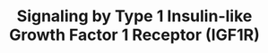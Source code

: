 ---
annotations:
- id: PW:0000003
  parent: signaling pathway
  type: Pathway Ontology
  value: signaling pathway
authors:
- ReactomeTeam
- Anwesha
- Egonw
description: 'Binding of IGF1 (IGF-I) or IGF2 (IGF-II) to the extracellular alpha
  peptides of the type 1 insulin-like growth factor receptor (IGF1R) triggers the
  activation of two major signaling pathways: the SOS-RAS-RAF-MAPK (ERK) pathway and
  the PI3K-PKB (AKT) pathway (recently reviewed in Pavelic et al. 2007, Chitnis et
  al. 2008, Maki et al. 2010, Parella et al. 2010, Annunziata et al. 2011, Siddle
  et al. 2012, Holzenberger 2012).  View original pathway at [http://www.reactome.org/PathwayBrowser/#DIAGRAM=2404192
  Reactome].'
last-edited: 2021-01-25
organisms:
- Homo sapiens
redirect_from:
- /index.php/Pathway:WP2677
- /instance/WP2677
revision: null
schema-jsonld:
- '@context': https://schema.org/
  '@id': https://wikipathways.github.io/pathways/WP2677.html
  '@type': Dataset
  creator:
    '@type': Organization
    name: WikiPathways
  description: 'Binding of IGF1 (IGF-I) or IGF2 (IGF-II) to the extracellular alpha
    peptides of the type 1 insulin-like growth factor receptor (IGF1R) triggers the
    activation of two major signaling pathways: the SOS-RAS-RAF-MAPK (ERK) pathway
    and the PI3K-PKB (AKT) pathway (recently reviewed in Pavelic et al. 2007, Chitnis
    et al. 2008, Maki et al. 2010, Parella et al. 2010, Annunziata et al. 2011, Siddle
    et al. 2012, Holzenberger 2012).  View original pathway at [http://www.reactome.org/PathwayBrowser/#DIAGRAM=2404192
    Reactome].'
  keywords:
  - ADP
  - ATP
  - GDP
  - 'GDP '
  - 'GRB2-1 '
  - GRB2-1:SOS1
  - GRB2-1:SOS1:p-3Y-SHC1
  - GRB2-1:SOS1:p-Y-IRS1,p-Y-IRS2
  - GTP
  - 'GTP '
  - 'IGF1 '
  - IGF1,2
  - IGF1,2:IGF1R
  - IGF1,2:p-3Y-IGF1R
  - IGF1,2:p-3Y-IGF1R:SHC1
  - IGF1,2:p-3Y-IGF1R:p-3Y-SHC1
  - IGF1,2:p-IGF1R:IRS1,2,4
  - IGF1,2:p-IGF1R:IRS1,4
  - IGF1,2:p-IGF1R:IRS2
  - IGF1,2:p-IGF1R:p-IRS1,2,4
  - IGF1R
  - 'IGF1R(31-736) '
  - 'IGF1R(741-1367) '
  - 'IGF2(25-91) '
  - 'IRS1 '
  - IRS1,4
  - IRS2
  - 'IRS2 '
  - 'IRS4 '
  - MTOR signalling
  - PI3K
  - PI3K Cascade
  - 'PIK3CA '
  - 'PIK3CB '
  - 'PIK3R1 '
  - 'PIK3R2 '
  - RAF/MAP kinase
  - 'S-Farn-Me KRAS4B '
  - 'S-Farn-Me PalmS NRAS '
  - 'S-Farn-Me-2xPalmS HRAS '
  - 'S-Farn-Me-PalmS KRAS4A '
  - SHC1
  - 'SHC1 '
  - 'SHC1-1(156-583) '
  - 'SHC1-2 '
  - 'SOS1 '
  - cascade
  - glc-fuc-CILP
  - p-3Y-SHC1
  - 'p-6Y-IRS1 '
  - 'p-Y-IRS1 '
  - p-Y-IRS1,p-Y-IRS2
  - p-Y-IRS1,p-Y-IRS2:PI3K
  - 'p-Y-IRS2 '
  - 'p-Y-IRS4 '
  - 'p-Y1161,Y1165,Y1166-IGF1R(741-1367) '
  - 'p-Y194,Y195,Y272-SHC1-3 '
  - 'p-Y239,Y240,Y317-SHC1-2 '
  - 'p-Y349,Y350,Y427-SHC1-1 '
  - p21 RAS:GDP
  - p21 RAS:GTP
  license: CC0
  name: Signaling by Type 1 Insulin-like Growth Factor 1 Receptor (IGF1R)
seo: CreativeWork
title: Signaling by Type 1 Insulin-like Growth Factor 1 Receptor (IGF1R)
wpid: WP2677
---